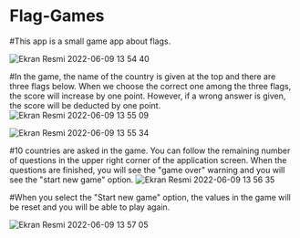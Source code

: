 # **Flag-Games**

#This app is a small game app about flags.


![Ekran Resmi 2022-06-09 13 54 40](https://user-images.githubusercontent.com/82471515/172830967-5ec7a97f-1aaa-411b-97dc-1a863cc036fc.png)

#In the game, the name of the country is given at the top and there are three flags below. When we choose the correct one among the three flags, the score will increase by one point. However, if a wrong answer is given, the score will be deducted by one point.
![Ekran Resmi 2022-06-09 13 55 09](https://user-images.githubusercontent.com/82471515/172831046-5e180cda-4ddc-491f-9453-0f2ef5db834e.png)

![Ekran Resmi 2022-06-09 13 55 34](https://user-images.githubusercontent.com/82471515/172831155-67961b22-a57d-453a-9bc8-59a9b5556a45.png)


#10 countries are asked in the game. You can follow the remaining number of questions in the upper right corner of the application screen. When the questions are finished, you will see the "game over" warning and you will see the "start new game" option. 
![Ekran Resmi 2022-06-09 13 56 35](https://user-images.githubusercontent.com/82471515/172831339-c4462e76-9f27-4630-83c3-d68658e557e8.png)


#When you select the "Start new game" option, the values in the game will be reset and you will be able to play again.

![Ekran Resmi 2022-06-09 13 57 05](https://user-images.githubusercontent.com/82471515/172831407-f1b8491c-a8a2-4607-bcbe-a9370aa593a6.png)
